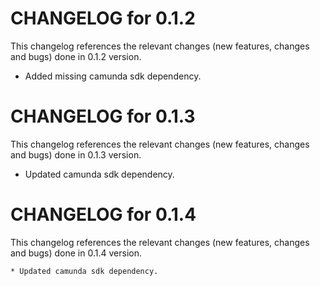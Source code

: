 # CHANGELOG for 0.1.2

This changelog references the relevant changes (new features, changes and bugs) done in 0.1.2 version.

  * Added missing camunda sdk dependency.

# CHANGELOG for 0.1.3

This changelog references the relevant changes (new features, changes and bugs) done in 0.1.3 version.

  * Updated camunda sdk dependency.
  
# CHANGELOG for 0.1.4
  
  This changelog references the relevant changes (new features, changes and bugs) done in 0.1.4 version.
  
    * Updated camunda sdk dependency.
  